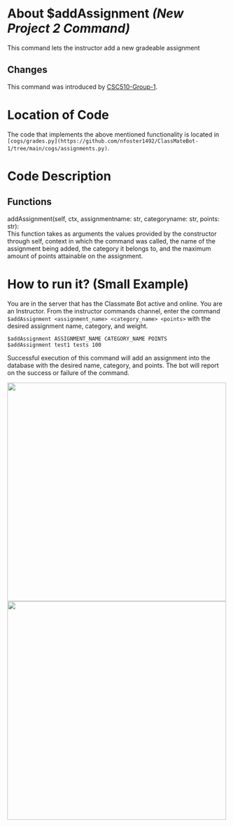 # About $addAssignment _(New Project 2 Command)_
This command lets the instructor add a new gradeable assignment
## Changes

This command was introduced by [CSC510-Group-1](https://github.com/nfoster1492/ClassMateBot-1/).

# Location of Code
The code that implements the above mentioned functionality is located in `[cogs/grades.py](https://github.com/nfoster1492/ClassMateBot-1/tree/main/cogs/assignments.py)`.

# Code Description
## Functions
addAssignment(self, ctx, assignmentname: str, categoryname: str, points: str): <br>
This function takes as arguments the values provided by the constructor through self, context in which the command was called, the name of the assignment being added, the category it belongs to, and the maximum amount of points attainable on the assignment.

# How to run it? (Small Example)
You are in the server that has the Classmate Bot active and online. You are an Instructor. From the instructor commands channel, enter the command `$addAssignment <assignment_name> <category_name> <points>` with the desired assignment name, category, and weight.

```
$addAssignment ASSIGNMENT_NAME CATEGORY_NAME POINTS
$addAssignment test1 tests 100
```
Successful execution of this command will add an assignment into the database with the desired name, category, and points. The bot will report on the success or failure of the command.

<img src="https://github.com/nfoster1492/ClassMateBot-1/blob/main/data/proj2media/addAssignmentHelp.PNG?raw=true" width="500">

<img src="https://github.com/nfoster1492/ClassMateBot-1/blob/main/data/proj2media/addAssignment.PNG?raw=true" width="500">